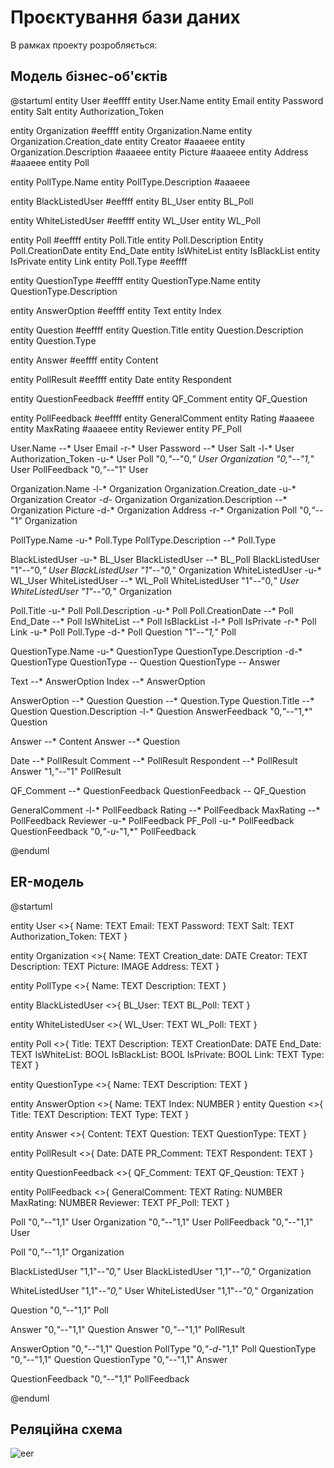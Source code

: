 # Проєктування бази даних

В рамках проекту розробляється: 
## Модель бізнес-об'єктів 

@startuml
entity User #eeffff
entity User.Name 
entity Email
entity Password
entity Salt
entity Authorization_Token

entity Organization #eeffff
entity Organization.Name
entity Organization.Creation_date
entity Creator #aaaeee
entity Organization.Description #aaaeee
entity Picture #aaaeee 
entity Address #aaaeee
entity Poll

entity PollType.Name
entity PollType.Description #aaaeee

entity BlackListedUser #eeffff
entity BL_User
entity BL_Poll 

entity WhiteListedUser #eeffff
entity WL_User
entity WL_Poll 

entity Poll #eeffff
entity Poll.Title
entity Poll.Description
Entity Poll.CreationDate
entity End_Date
entity IsWhiteList
entity IsBlackList
entity IsPrivate
entity Link
entity Poll.Type #eeffff


entity QuestionType #eeffff
entity QuestionType.Name
entity QuestionType.Description

entity AnswerOption #eeffff
entity Text
entity Index

entity Question #eeffff
entity Question.Title
entity Question.Description
entity Question.Type


entity Answer #eeffff
entity Content

entity PollResult #eeffff
entity Date
entity Respondent


entity QuestionFeedback #eeffff
entity QF_Comment
entity QF_Question

entity PollFeedback #eeffff
entity GeneralComment
entity Rating #aaaeee
entity MaxRating #aaaeee
entity Reviewer
entity PF_Poll



User.Name --* User
Email -r-* User
Password --* User
Salt -l-* User
Authorization_Token -u-* User
Poll "0,*"--*"0,*" User
Organization "0,*"--*"1,*" User
PollFeedback "0,*"--*"1" User

Organization.Name -l-* Organization
Organization.Creation_date -u-* Organization
Creator *-d-* Organization
Organization.Description --* Organization
Picture -d-* Organization
Address -r-* Organization
Poll "0,*"--*"1" Organization

PollType.Name -u-* Poll.Type
PollType.Description --* Poll.Type

BlackListedUser -u-* BL_User
BlackListedUser --* BL_Poll
BlackListedUser "1"--"0,*" User
BlackListedUser "1"--"0,*" Organization
WhiteListedUser -u-* WL_User
WhiteListedUser --* WL_Poll
WhiteListedUser "1"--"0,*" User
WhiteListedUser "1"--"0,*" Organization

Poll.Title -u-* Poll
Poll.Description -u-* Poll
Poll.CreationDate --* Poll
End_Date --* Poll
IsWhiteList --* Poll
IsBlackList -l-* Poll
IsPrivate -r-* Poll
Link -u-* Poll
Poll.Type -d-* Poll
Question "1"--*"1,*" Poll

QuestionType.Name -u-* QuestionType 
QuestionType.Description -d-* QuestionType
QuestionType -- Question
QuestionType -- Answer

Text --* AnswerOption
Index --* AnswerOption

AnswerOption --* Question
Question --* Question.Type
Question.Title --* Question
Question.Description -l-* Question
AnswerFeedback "0,*"--*"1,*" Question

Answer --* Content
Answer --* Question

Date --* PollResult
Comment --* PollResult
Respondent --* PollResult
Answer "1,*"--*"1" PollResult

QF_Comment --* QuestionFeedback
QuestionFeedback *--* QF_Question

GeneralComment -l-* PollFeedback
Rating --* PollFeedback
MaxRating --* PollFeedback
Reviewer -u-* PollFeedback
PF_Poll -u-* PollFeedback
QuestionFeedback "0,*"-u-*"1,*" PollFeedback

@enduml

## ER-модель

@startuml

entity User <<ENTITY>>{
    Name: TEXT
    Email: TEXT
    Password: TEXT
    Salt: TEXT
    Authorization_Token: TEXT
}

entity Organization <<ENTITY>>{
    Name: TEXT
    Creation_date: DATE
    Creator: TEXT
    Description: TEXT
    Picture: IMAGE
    Address: TEXT
}

entity PollType <<ENTITY>>{
    Name: TEXT
    Description: TEXT
}

entity BlackListedUser <<ENTITY>>{
    BL_User: TEXT
    BL_Poll: TEXT
}

entity WhiteListedUser <<ENTITY>>{
    WL_User: TEXT
    WL_Poll: TEXT
}

entity Poll <<ENTITY>>{
    Title: TEXT
    Description: TEXT
    CreationDate: DATE
    End_Date: TEXT
    IsWhiteList: BOOL
    IsBlackList: BOOL
    IsPrivate: BOOL
    Link: TEXT
    Type: TEXT
}

entity QuestionType <<ENTITY>>{
    Name: TEXT
    Description: TEXT
}

entity AnswerOption <<ENTITY>>{
    Name: TEXT
    Index: NUMBER
}
entity Question <<ENTITY>>{
    Title: TEXT
    Description: TEXT
    Type: TEXT
}

entity Answer <<ENTITY>>{
    Content: TEXT
    Question: TEXT
    QuestionType: TEXT
}

entity PollResult <<ENTITY>>{
    Date: DATE
    PR_Comment: TEXT
    Respondent: TEXT
}

entity QuestionFeedback <<ENTITY>>{
    QF_Comment: TEXT
    QF_Qeustion: TEXT
}

entity PollFeedback <<ENTITY>>{
    GeneralComment: TEXT
    Rating: NUMBER
    MaxRating: NUMBER
    Reviewer: TEXT
    PF_Poll: TEXT
}

Poll "0,*"--*"1,1" User
Organization "0,*"--*"1,1" User
PollFeedback "0,*"--*"1,1" User

Poll "0,*"--*"1,1" Organization

BlackListedUser "1,1"*--"0,*" User
BlackListedUser "1,1"--*"0,*" Organization

WhiteListedUser "1,1"*--"0,*" User
WhiteListedUser "1,1"--*"0,*" Organization


Question "0,*"--*"1,1" Poll

Answer "0,*"--*"1,1" Question
Answer "0,*"--*"1,1" PollResult

AnswerOption "0,*"--*"1,1" Question
PollType "0,*"-d-*"1,1" Poll
QuestionType "0,*"--*"1,1" Question
QuestionType "0,*"--*"1,1" Answer

QuestionFeedback "0,*"--*"1,1" PollFeedback

@enduml
  
## Реляційна схема

![eer](https://user-images.githubusercontent.com/31734600/144898655-802598be-ae4f-47d1-8a1e-8f0684b164e2.png)
